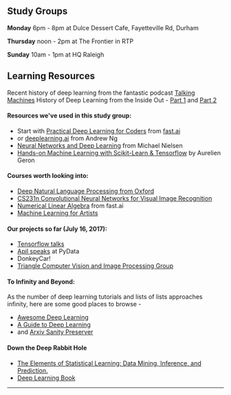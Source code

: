 ## Study Groups

**Monday**       6pm - 8pm at Dulce Dessert Cafe, Fayetteville Rd, Durham

**Thursday**   noon - 2pm at The Frontier in RTP 

**Sunday**      10am - 1pm at HQ Raleigh


## Learning Resources

Recent history of deep learning from the fantastic podcast [Talking Machines](url=http://www.thetalkingmachines.com/blog/)
History of Deep Learning from the Inside Out - [Part 1](http://www.thetalkingmachines.com/blog/2015/2/26/the-history-of-machine-learning-from-the-inside-out) and [Part 2](http://www.thetalkingmachines.com/blog/2015/3/13/how-machine-learning-got-where-it-is-and-the-future-of-the-field)

#### Resources we've used in this study group:
- Start with [Practical Deep Learning for Coders](http://course.fast.ai/) from [fast.ai](http://course.fast.ai)
- or [deeplearning.ai](https://www.deeplearning.ai/) from Andrew Ng
- [Neural Networks and Deep Learning](http://course.fast.ai/) from Michael Nielsen
- [Hands-on Machine Learning with Scikit-Learn & Tensorflow](http://shop.oreilly.com/product/0636920052289.do) by Aurelien Geron

#### Courses worth looking into:
- [Deep Natural Language Processing from Oxford](https://github.com/oxford-cs-deepnlp-2017/lectures) 
- [CS231n Convolutional Neural Networks for Visual Image Recognition](https://cs231n.github.io/)
- [Numerical Linear Algebra](https://github.com/fastai/numerical-linear-algebra) from fast.ai
- [Machine Learning for Artists](https://ml4a.github.io/)

#### Our projects so far (July 16, 2017):
- [Tensorflow talks](https://github.com/apiltamang/tensorflow_rtp_materials)
- [Apil speaks](https://youtu.be/R13oMsL_7hY) at PyData
- DonkeyCar!
- [Triangle Computer Vision and Image Processing Group](https://www.meetup.com/Triangle-Computer-Vision-and-Image-Processing-Group/)

#### To Infinity and Beyond:
As the number of deep learning tutorials and lists of lists approaches infinity, here are some good places to browse -
- [Awesome Deep Learning](https://github.com/ChristosChristofidis/awesome-deep-learning)
- [A Guide to Deep Learning](http://yerevann.com/a-guide-to-deep-learning/)
- and [Arxiv Sanity Preserver](http://www.arxiv-sanity.com/)

#### Down the Deep Rabbit Hole
- [The Elements of Statistical Learning: Data Mining, Inference, and Prediction.](https://web.stanford.edu/~hastie/ElemStatLearn/)
- [Deep Learning Book](http://www.deeplearningbook.org/)

_________________________________________________________________________________



